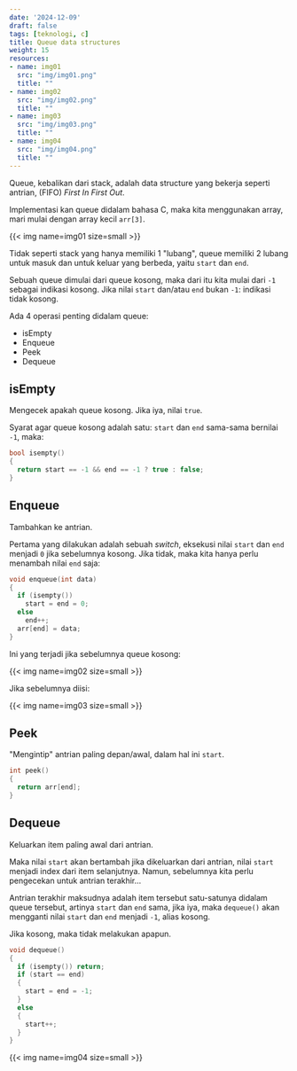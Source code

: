 ```yaml
---
date: '2024-12-09'
draft: false
tags: [teknologi, c]
title: Queue data structures
weight: 15
resources:
- name: img01
  src: "img/img01.png"
  title: ""
- name: img02
  src: "img/img02.png"
  title: ""
- name: img03
  src: "img/img03.png"
  title: ""
- name: img04
  src: "img/img04.png"
  title: ""
---
```


Queue, kebalikan dari stack, adalah data structure yang bekerja seperti antrian, (FIFO) *First In First Out*.

Implementasi kan queue didalam bahasa C, maka kita menggunakan array, mari mulai dengan array kecil `arr[3]`.

{{< img name=img01 size=small >}}

Tidak seperti stack yang hanya memiliki 1 "lubang", queue memiliki 2 lubang untuk masuk dan untuk keluar yang berbeda, yaitu `start` dan `end`.

Sebuah queue dimulai dari queue kosong, maka dari itu kita mulai dari `-1` sebagai indikasi kosong. Jika nilai `start` dan/atau `end` bukan `-1`: indikasi tidak kosong.

Ada 4 operasi penting didalam queue:

- isEmpty
- Enqueue
- Peek
- Dequeue

## isEmpty

Mengecek apakah queue kosong. Jika iya, nilai `true`.

Syarat agar queue kosong adalah satu: `start` dan `end` sama-sama bernilai `-1`, maka:

```cpp
bool isempty()
{
  return start == -1 && end == -1 ? true : false;
}
```

## Enqueue

Tambahkan ke antrian.

Pertama yang dilakukan adalah sebuah *switch*, eksekusi nilai `start` dan `end` menjadi `0` jika sebelumnya kosong. Jika tidak, maka kita hanya perlu menambah nilai `end` saja:

```cpp
void enqueue(int data)
{
  if (isempty())
    start = end = 0;
  else
    end++;
  arr[end] = data;
}
```

Ini yang terjadi jika sebelumnya queue kosong:

{{< img name=img02 size=small >}}

Jika sebelumnya diisi:

{{< img name=img03 size=small >}}


## Peek

"Mengintip" antrian paling depan/awal, dalam hal ini `start`.

```cpp
int peek()
{
  return arr[end];
}
```

## Dequeue

Keluarkan item paling awal dari antrian.

Maka nilai `start` akan bertambah jika dikeluarkan dari antrian, nilai `start` menjadi index dari item selanjutnya. Namun, sebelumnya kita perlu pengecekan untuk antrian terakhir...

Antrian terakhir maksudnya adalah item tersebut satu-satunya didalam queue tersebut, artinya `start` dan `end` sama, jika iya, maka `dequeue()` akan mengganti nilai `start` dan `end` menjadi `-1`, alias kosong.

Jika kosong, maka tidak melakukan apapun.

```cpp
void dequeue()
{
  if (isempty()) return;
  if (start == end)
  {
    start = end = -1;
  }
  else
  {
    start++;
  }
}
```

{{< img name=img04 size=small >}}